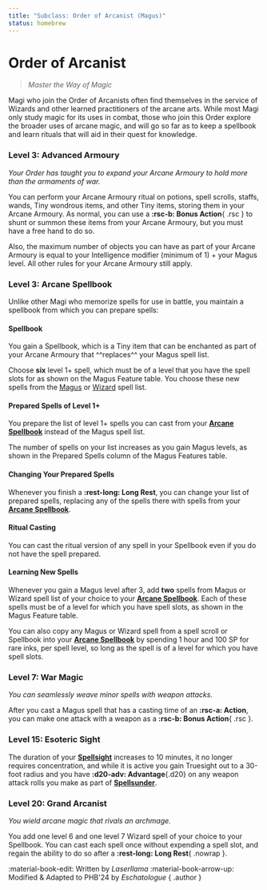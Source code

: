 ```yaml
---
title: "Subclass: Order of Arcanist (Magus)"
status: homebrew
---
```


<p style="display:none">
Master the Way of Magic
</p>

# Order of Arcanist

> *Master the Way of Magic*

Magi who join the Order of Arcanists often find themselves in the service of Wizards and other learned practitioners of the arcane arts. While most Magi only study magic for its uses in combat, those who join this Order explore the broader uses of arcane magic, and will go so far as to keep a spellbook and learn rituals that will aid in their quest for knowledge.


### Level 3: Advanced Armoury

*Your Order has taught you to expand your Arcane Armoury to hold more than the armaments of war.*

You can perform your Arcane Armoury ritual on potions, spell scrolls, staffs, wands, Tiny wondrous items, and other Tiny items, storing them in your Arcane Armoury. As normal, you can use a **:rsc-b: Bonus Action**{ .rsc } to shunt or summon these items from your Arcane Armoury, but you must have a free hand to do so.

Also, the maximum number of objects you can have as part of your Arcane Armoury is equal to your Intelligence modifier (minimum of 1) + your Magus level. All other rules for your Arcane Armoury still apply.

### Level 3: Arcane Spellbook

Unlike other Magi who memorize spells for use in battle, you maintain a spellbook from which you can prepare spells:

#### Spellbook

You gain a Spellbook, which is a Tiny item that can be enchanted as part of your Arcane Armoury that ^^replaces^^ your Magus spell list.

Choose **six** level 1+ spell, which must be of a level that you have the spell slots for as shown on the Magus Feature table. You choose these new spells from the [Magus] or [Wizard] spell list.

#### Prepared Spells of Level 1+

You prepare the list of level 1+ spells you can cast from your **[Arcane Spellbook]** instead of the Magus spell list.

The number of spells on your list increases as you gain Magus levels, as shown in the Prepared Spells column of the Magus Features table.

#### Changing Your Prepared Spells

Whenever you finish a **:rest-long: Long Rest**, you can change your list of prepared spells, replacing any of the spells there with spells from your **[Arcane Spellbook]**.

#### Ritual Casting

You can cast the ritual version of any spell in your Spellbook even if you do not have the spell prepared.

#### Learning New Spells

Whenever you gain a Magus level after 3, add **two** spells from Magus or Wizard spell list of your choice to your **[Arcane Spellbook]**. Each of these spells must be of a level for which you have spell slots, as shown in the Magus Feature table. 

You can also copy any Magus or Wizard spell from a spell scroll or Spellbook into your **[Arcane Spellbook]** by spending 1 hour and 100 SP for rare inks, per spell level, so long as the spell is of a level for which you have spell slots.

[Arcane Spellbook]: #spellbook

### Level 7: War Magic

*You can seamlessly weave minor spells with weapon attacks.*

After you cast a Magus spell that has a casting time of an **:rsc-a: Action**, you can make one attack with a weapon as a **:rsc-b: Bonus Action**{ .rsc }.

### Level 15: Esoteric Sight

The duration of your **[Spellsight]** increases to 10 minutes, it no longer requires concentration, and while it is active you gain Truesight out to a 30-foot radius and you have **:d20-adv: Advantage**{.d20} on any weapon attack rolls you make as part of **[Spellsunder]**.

### Level 20: Grand Arcanist

*You wield arcane magic that rivals an archmage.*

You add one level 6 and one level 7 Wizard spell of your choice to your Spellbook. You can cast each spell once without expending a spell slot, and regain the ability to do so after a **:rest-long: Long Rest**{ .nowrap }.

[Magus]: ../../spells/class-specific/magus.md
[Wizard]: ../../spells/class-specific/wizard.md

[Spellsight]: index.md#level-5-spellsight
[Spellsunder]: index.md#level-9-spellsunder

:material-book-edit: Written by *Laserllama* :material-book-arrow-up: Modified & Adapted to PHB'24 by *Eschatologue*
{ .author }